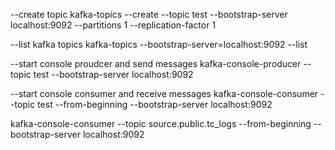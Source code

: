 --create topic
kafka-topics --create --topic test --bootstrap-server localhost:9092 --partitions 1 --replication-factor 1

--list kafka topics
kafka-topics --bootstrap-server=localhost:9092 --list

--start console proudcer and send messages
kafka-console-producer --topic test --bootstrap-server localhost:9092

--start console consumer and receive messages
kafka-console-consumer --topic test --from-beginning --bootstrap-server localhost:9092

 kafka-console-consumer --topic source.public.tc_logs  --from-beginning --bootstrap-server localhost:9092
